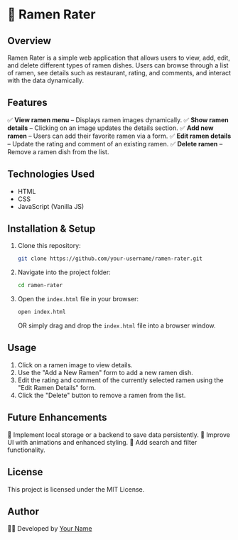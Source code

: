 # 🍜 Ramen Rater

## Overview
Ramen Rater is a simple web application that allows users to view, add, edit, and delete different types of ramen dishes. Users can browse through a list of ramen, see details such as restaurant, rating, and comments, and interact with the data dynamically.

## Features
✅ **View ramen menu** – Displays ramen images dynamically.
✅ **Show ramen details** – Clicking on an image updates the details section.
✅ **Add new ramen** – Users can add their favorite ramen via a form.
✅ **Edit ramen details** – Update the rating and comment of an existing ramen.
✅ **Delete ramen** – Remove a ramen dish from the list.

## Technologies Used
- HTML
- CSS
- JavaScript (Vanilla JS)

## Installation & Setup
1. Clone this repository:
   ```sh
   git clone https://github.com/your-username/ramen-rater.git
   ```
2. Navigate into the project folder:
   ```sh
   cd ramen-rater
   ```
3. Open the `index.html` file in your browser:
   ```sh
   open index.html
   ```
   OR simply drag and drop the `index.html` file into a browser window.

## Usage
1. Click on a ramen image to view details.
2. Use the "Add a New Ramen" form to add a new ramen dish.
3. Edit the rating and comment of the currently selected ramen using the "Edit Ramen Details" form.
4. Click the "Delete" button to remove a ramen from the list.

## Future Enhancements
🚀 Implement local storage or a backend to save data persistently.
🚀 Improve UI with animations and enhanced styling.
🚀 Add search and filter functionality.

## License
This project is licensed under the MIT License.

## Author
👨‍💻 Developed by [Your Name](https://github.com/Samsimion)

